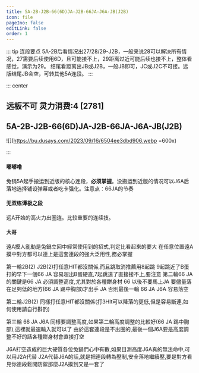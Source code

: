 ```yaml
---
title: 5A-2B-J2B-66(6D)JA-J2B-66JA-J6A-JB(J2B)
icon: file
pageIno: false
editLink: false
order: 1
---
```


::: tip 连段要点
5A-2B后看情况出27/28/29-J2B，一般来说28可以解决所有情况，27需要后续使用6D，且可能接不上，29距离过近可能后续也接不上，整体看感觉，演示为29。
结尾看距离出JB或J2B，一般JB即可，JC或J2C不可接。远版结尾JB会空，可转其他5A连段。
:::

::: center
## **远板不可 灵力消费:4 [2781]** 
## **5A-2B-J2B-66(6D)JA-J2B-66JA-J6A-JB(J2B)**

![](https://bu.dusays.com/2023/09/16/6504ee3dbd906.webp =600x)


:::

#### **嘟嘟噜**
兔锅5A起手搬运到近版的核心连段，**必须掌握**。没搬运到近版的情况可以J6A后落地选择铺设弹幕或者吃卡强化。注意点：66JA的节奏


#### **无双练谭极之段**
远A开始的高火力出圈连。比较重要的连续技。

#### **大哥**
遠A摸人亂動是兔鍋立回中經常使用到的招式,判定比看起來的要大 
在任意位置遠A摸中對方都可以連上是這套連段的強大泛用性,務必掌握 

第一輪2B(2) J2B(2)打任意HIT都沒關係,而且跳取消推薦用8起跳 
9起跳近了B蛋打的早下一個66 JA 容易超出B蛋硬直,7起跳遠了直接接不上,要注意 
第二輪66 JA 的關鍵是66 JA 必須調整高度,尤其對於各種餅身材 
66 以後不要馬上JA 要儘量落在足夠低的地方(66 JA 踢中胸部)才出手 JA 否則最後一輪 66 JA J6A 容易落空 

第二輪J2B(2) 同樣打任意HIT都沒關係(打3HIt可以降落的更低,但是容易斷連,如何使用請自行斟酌)

第三輪 66 JA J6A 同樣要調整高度,如果第二輪高度調整的比較好(66 JA 踢中胸部),這裡就最速輸入就可以了 
由於這套連段是不出圈的,最後一個J6A要是高度調整不好的話各種餅身材會直接打空

J6A打空造成的巨大硬質各位兔鍋們心中有數,如果目測高度J6A真的無法命中,可以用J2A代替 
J2A代替J6A的話,就是把連段轉為壓制,安全落地繼續壓,要是對方看見你連段鬆開防禦那麼J2A摸到又是一套了 

